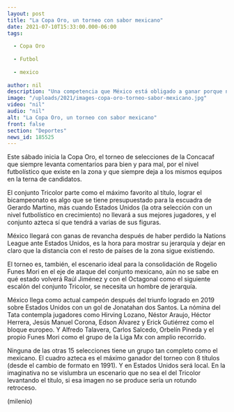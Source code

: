 ```yaml
---
layout: post
title: "La Copa Oro, un torneo con sabor mexicano"
date: 2021-07-10T15:33:00.000-06:00
tags:
  
  - Copa Oro
  
  - Futbol
  
  - mexico
  
author: nil
description: "Una competencia que México está obligado a ganar porque no deja de ser la liga más avanzada en esta parte del mundo futbolístico. "
image: "/uploads/2021/images-copa-oro-torneo-sabor-mexicano.jpg"
video: "nil"
audio: "nil"
alt: "La Copa Oro, un torneo con sabor mexicano"
front: false
section: "Deportes"
news_id: 185525
---
```


Este sábado inicia la Copa Oro, el torneo de selecciones de la Concacaf que siempre levanta comentarios para bien y para mal, por el nivel futbolístico que existe en la zona y que siempre deja a los mismos equipos en la terna de candidatos. 

El conjunto Tricolor parte como el máximo favorito al título, lograr el bicampeonato es algo que se tiene presupuestado para la escuadra de Gerardo Martino, más cuando Estados Unidos (la otra selección con un nivel futbolístico en crecimiento) no llevará a sus mejores jugadores, y el conjunto azteca sí que tendrá a varias de sus figuras. 

México llegará con ganas de revancha después de haber perdido la Nations League ante Estados Unidos, es la hora para mostrar su jerarquía y dejar en claro que la distancia con el resto de países de la zona sigue existiendo. 

El torneo es, también, el escenario ideal para la consolidación de Rogelio Funes Mori en el eje de ataque del conjunto mexicano, aún no se sabe en qué estado volverá Raúl Jiménez y con el Octagonal como el siguiente escalón del conjunto Tricolor, se necesita un hombre de jerarquía. 

México llega como actual campeón después del triunfo logrado en 2019 sobre Estados Unidos con un gol de Jonatahan dos Santos. La nómina del Tata contempla jugadores como Hirving Lozano, Néstor Araujo, Héctor Herrera, Jesús Manuel Corona, Edson Álvarez y Erick Gutiérrez como el bloque europeo. Y Alfredo Talavera, Carlos Salcedo, Orbelín Pineda y el propio Funes Mori como el grupo de la Liga Mx con amplio recorrido. 

Ninguna de las otras 15 selecciones tiene un grupo tan completo como el mexicano. El cuadro azteca es el máximo ganador del torneo con 8 títulos (desde el cambio de formato en 1991). Y en Estados Unidos será local. En la imaginativa no se vislumbra un escenario que no sea el del Tricolor levantando el título, si esa imagen no se produce sería un rotundo retroceso.

(milenio)